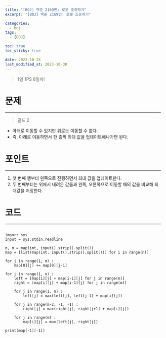 ```yaml
---
title: "[BOJ] 백준 2169번: 로봇 조종하기"
excerpt: "[BOJ] 백준 2169번: 로봇 조종하기"

categories:
  - boj
tags:
  - [BOJ]

toc: true
toc_sticky: true

date: 2023-10-28
last_modified_at: 2023-10-30
---
```


> 1일 1PS 8일차!

# 문제

---

> 골드 2

- 아래로 이동할 수 있지만 위로는 이동할 수 없다.
- 즉, 아래로 이동하면서 한 층씩 최대 값을 업데이트해나가면 된다.

# 포인트

---

1. 첫 번째 행부터 왼쪽으로 진행하면서 최대 값을 업데이트한다.
2. 두 번째부터는 위에서 내려온 값들과 왼쪽, 오른쪽으로 이동할 때의 값을 비교해 최대값을 저장한다.

# 코드

---

```

import sys
input = sys.stdin.readline

n, m = map(int, input().strip().split())
map = [list(map(int, input().strip().split())) for i in range(n)]

for j in range(1, m) :
    map[0][j] += map[0][j-1]

for i in range(1, n) :
    left = [map[i][j] + map[i-1][j] for j in range(m)]
    right = [map[i][j] + map[i-1][j] for j in range(m)]
    
    for j in range(1, m) :
        left[j] = max(left[j], left[j-1] + map[i][j])
    
    for j in range(m-2, -1, -1) :
        right[j] = max(right[j], right[j+1] + map[i][j])
    
    for j in range(m) :
        map[i][j] = max(left[j], right[j])

print(map[-1][-1])


```
